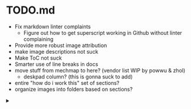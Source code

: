 # TODO.md

- Fix markdown linter complaints
  - Figure out how to get superscript working in Github without linter complaining
- Provide more robust image attribution
- make image descriptions not suck
- Make ToC not suck
- Smarter use of line breaks in docs
- move stuff from mechmap to here? (vendor list WIP by powwu & zhol)
  - deskpad column? (this is gonna suck to add)
- entire "how do i work this" set of sections?
- organize images into folders based on sections?

<details>

  <summary></summary>

  <h2> Stock Picks </h2>
  
  <h3> Cardio says </h3>

  Buy AAPL
  
</details>
